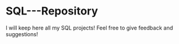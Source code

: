 # SQL---Repository

I will keep here all my SQL projects!
Feel free to give feedback and suggestions!
